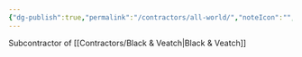 ```yaml
---
{"dg-publish":true,"permalink":"/contractors/all-world/","noteIcon":"","created":"2025-07-07T14:23:44.126-05:00"}
---
```


Subcontractor of [[Contractors/Black & Veatch\|Black & Veatch]]